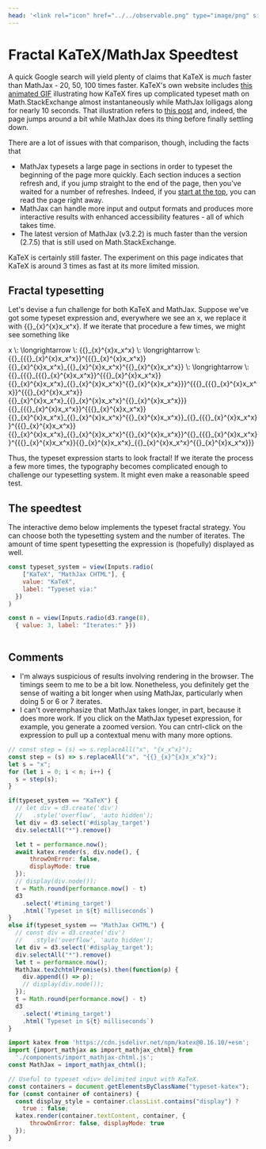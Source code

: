 ```yaml
---
head: '<link rel="icon" href="../../observable.png" type="image/png" sizes="32x32"><link rel="stylesheet" href="https://cdn.jsdelivr.net/npm/katex@0.16.10/dist/katex.min.css" integrity="sha384-wcIxkf4k558AjM3Yz3BBFQUbk/zgIYC2R0QpeeYb+TwlBVMrlgLqwRjRtGZiK7ww" crossorigin="anonymous">'
---
```


# Fractal KaTeX/MathJax Speedtest

A quick Google search will yield plenty of claims that KaTeX is *much* faster than MathJax - 20, 50, 100 times faster. KaTeX's own website includes [this animated GIF](https://katex.org/img/katex-comparison.gif) illustrating how KaTeX fires up complicated typeset math on Math.StackExchange almost instantaneously while MathJax lolligags along for nearly 10 seconds. That illustration refers to [this post](https://math.stackexchange.com/questions/8337/different-ways-to-prove-sum-k-1-infty-frac1k2-frac-pi26-the-b/324158#324158
) and, indeed, the page jumps around a bit while MathJax does its thing before finally settling down.

There are a lot of issues with that comparison, though, including the facts that

- MathJax typesets a large page in sections in order to typeset the beginning of the page more quickly. Each section induces a section refresh and, if you jump straight to the end of the page, then you've waited for a number of refreshes. Indeed, if you [start at the top](https://math.stackexchange.com/questions/8337/different-ways-to-prove-sum-k-1-infty-frac1k2-frac-pi26-the-b), you can read the page right away.
- MathJax can handle more input and output formats and produces more interactive results with enhanced accessibility features - all of which takes time.
- The latest version of MathJax (v3.2.2) is much faster than the version (2.7.5) that is still used on Math.StackExchange.

KaTeX is certainly still faster. The experiment on this page indicates that KaTeX is around 3 times as fast at its more limited mission.

## Fractal typesetting

Let's devise a fun challenge for both KaTeX and MathJax. Suppose we've got some typeset expression and, everywhere we see an
<span class="typeset-mathjax">x</span>, we replace it with
<span class="typeset-mathjax">{{}_{x}^{x}x_x^x}</span>. If we iterate that procedure a few times, we might see something like

<div class="typeset-katex display">
  x \: \longrightarrow \: {{}_{x}^{x}x_x^x} \: \longrightarrow \: {{}_{{{}_{x}^{x}x_x^x}}^{{{}_{x}^{x}x_x^x}}{{}_{x}^{x}x_x^x}_{{}_{x}^{x}x_x^x}^{{}_{x}^{x}x_x^x}}
  \: \longrightarrow \:
  {{}_{{{}_{{{}_{x}^{x}x_x^x}}^{{{}_{x}^{x}x_x^x}}{{}_{x}^{x}x_x^x}_{{}_{x}^{x}x_x^x}^{{}_{x}^{x}x_x^x}}}^{{{}_{{{}_{x}^{x}x_x^x}}^{{{}_{x}^{x}x_x^x}}{{}_{x}^{x}x_x^x}_{{}_{x}^{x}x_x^x}^{{}_{x}^{x}x_x^x}}}{{}_{{{}_{x}^{x}x_x^x}}^{{{}_{x}^{x}x_x^x}}{{}_{x}^{x}x_x^x}_{{}_{x}^{x}x_x^x}^{{}_{x}^{x}x_x^x}}_{{}_{{{}_{x}^{x}x_x^x}}^{{{}_{x}^{x}x_x^x}}{{}_{x}^{x}x_x^x}_{{}_{x}^{x}x_x^x}^{{}_{x}^{x}x_x^x}}^{{}_{{{}_{x}^{x}x_x^x}}^{{{}_{x}^{x}x_x^x}}{{}_{x}^{x}x_x^x}_{{}_{x}^{x}x_x^x}^{{}_{x}^{x}x_x^x}}}
</div>

Thus, the typeset expression starts to look fractal! If we iterate the process a few more times, the typography becomes complicated enough to challenge our typesetting system. It might even make a reasonable speed test.

## The speedtest

The interactive demo below implements the typeset fractal strategy. You can choose both the typesetting system and the number of iterates. The amount of time spent typesetting the expression is (hopefully) displayed as well.

<div class="card">

```js
const typeset_system = view(Inputs.radio(
    ["KaTeX", "MathJax CHTML"], {
    value: "KaTeX",
    label: "Typeset via:"
  })
)
```
```js
const n = view(Inputs.radio(d3.range(8),
  { value: 3, label: "Iterates:" }))
```

  <div id="timing_target"></div>
  <div id="display_target" style="overflow: auto hidden"></div>
</div>

## Comments

- I'm always suspicious of results involving rendering in the browser. The timings seem to me to be a bit low. Nonetheless, you definitely get the sense of waiting a bit longer when using MathJax, particularly when doing 5 or 6 or 7 iterates.
- I can't overemphasize that MathJax takes longer, in part, because it does more work. If you click on the MathJax typeset expression, for example, you generate a zoomed version. You can cntrl-click on the expression to pull up a contextual menu with many more options.


```js
// const step = (s) => s.replaceAll("x", "{x_x^x}");
const step = (s) => s.replaceAll("x", "{{}_{x}^{x}x_x^x}");
let s = "x";
for (let i = 0; i < n; i++) {
  s = step(s);
}
```

```js
if(typeset_system == "KaTeX") {
  // let div = d3.create('div')
  //   .style('overflow', 'auto hidden');
  let div = d3.select('#display_target')
  div.selectAll("*").remove()

  let t = performance.now();
  await katex.render(s, div.node(), {
      throwOnError: false,
      displayMode: true
  });
  // display(div.node());
  t = Math.round(performance.now() - t)
  d3
    .select('#timing_target')
    .html(`Typeset in ${t} milliseconds`)
}
else if(typeset_system == "MathJax CHTML") {
  // const div = d3.create('div')
  //   .style('overflow', 'auto hidden');
  let div = d3.select('#display_target');
  div.selectAll("*").remove()
  let t = performance.now();
  MathJax.tex2chtmlPromise(s).then(function(p) {
    div.append(() => p);
    // display(div.node());
  });
  t = Math.round(performance.now() - t)
  d3
    .select('#timing_target')
    .html(`Typeset in ${t} milliseconds`)
}
```

```js
import katex from 'https://cdn.jsdelivr.net/npm/katex@0.16.10/+esm';
import {import_mathjax as import_mathjax_chtml} from
  './components/import_mathjax-chtml.js';
const MathJax = import_mathjax_chtml();

// Useful to typeset <div> delimited input with KaTeX.
const containers = document.getElementsByClassName("typeset-katex");
for (const container of containers) {
  const display_style = container.classList.contains("display") ?
    true : false;
  katex.render(container.textContent, container, {
      throwOnError: false, displayMode: true
  });
}
```
